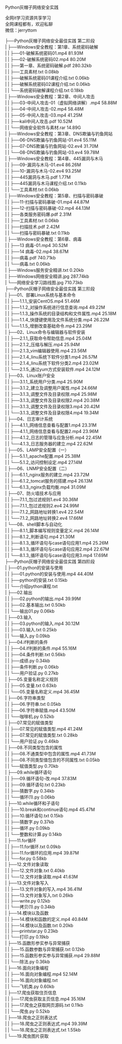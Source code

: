 Python灰帽子网络安全实践

全网it学习资源共享学习<br>全网课程都有，欢迎私聊<br>微信：jerryttom<br>

├──Python灰帽子网络安全最佳实践 第二阶段<br> | ├──Windows安全教程：第1章、系统密码破解<br> | | ├──01-破解系统密码01.mp4 81.93M<br> | | ├──02-破解系统密码02.mp4 80.20M<br> | | ├──第一章、系统密码破解.pdf 280.32kb<br> | | ├──工具素材.txt 0.08kb<br> | | ├──破解系统密码01课程介绍.txt 0.06kb<br> | | ├──破解系统密码02课程介绍.txt 0.06kb<br> | | └──系统密码破解课程介绍.txt 0.18kb<br> | ├──Windows安全教程：第2章、中间人攻击<br> | | ├──03-中间人攻击-01（虚拟网络讲解）.mp4 58.88M<br> | | ├──04-中间人攻击-02.mp4 58.48M<br> | | ├──05-中间人攻击-03.mp4 41.25M<br> | | ├──kali中间人攻击.pdf 10.52M<br> | | └──网络安全软件与素材.rar 14.89G<br> | ├──Windows安全教程：第3章、DNS欺骗与钓鱼网站<br> | | ├──06-DNS欺骗与钓鱼网站-01.ev4 55.11M<br> | | ├──07-DNS欺骗与钓鱼网站-02.ev4 31.70M<br> | | └──08-DNS欺骗与钓鱼网站-03.ev4 59.78M<br> | ├──Windows安全教程：第4章、445漏洞与木马<br> | | ├──09-漏洞与木马-01.ev4 86.26M<br> | | ├──10-漏洞与木马-02.ev4 93.25M<br> | | ├──445漏洞与木马.pdf 1.77M<br> | | ├──445漏洞与木马课程介绍.txt 0.11kb<br> | | └──工具素材.txt 0.06kb<br> | ├──Windows安全教程：第5章、扫描与密码暴破<br> | | ├──11-扫描与密码暴破-01.mp4 44.87M<br> | | ├──12-扫描与密码暴破-02.mp4 44.13M<br> | | ├──各类服务密码爆.pdf 2.31M<br> | | ├──工具素材.txt 0.06kb<br> | | ├──扫描技术.pdf 2.42M<br> | | └──扫描与密码暴破.txt 0.11kb<br> | ├──Windows安全教程：第6章、病毒<br> | | ├──13 病毒-01.mp4 30.52M<br> | | ├──14 病毒-02.mp4 38.67M<br> | | ├──病毒.pdf 740.71kb<br> | | └──病毒.txt 0.06kb<br> | ├──Windows服务安全精讲.txt 0.20kb<br> | ├──Windows网络安全精讲.jpg 287.74kb<br> | └──网络安全学习路线图.jpg 710.73kb<br> ├──Python灰帽子网络安全最佳实践 第三阶段<br> | ├──01、部署Linux系统与基本命令<br> | | ├──1.1.1_安装CentOS.mp4 51.46M<br> | | ├──1.1.2_对操作系统进行信息查询.mp4 49.22M<br> | | ├──1.1.3_操作系统的目录结构和文件属性.mp4 25.18M<br> | | ├──1.1.4_快捷键使用及文件系统分类.mp4 26.22M<br> | | └──1.1.5_增删改查基础命令.mp4 23.29M<br> | ├──02、Linux命令与编辑器与软件安装<br> | | ├──2.1.1_获取命令帮助信息.mp4 25.04M<br> | | ├──2.1.2_压缩与解压.mp4 25.94M<br> | | ├──2.1.3_vim编辑器使用.mp4 23.56M<br> | | ├──2.1.4_linu系统下软件分类1.mp4 26.57M<br> | | ├──2.1.4_linu系统下软件分类2.mp4 23.02M<br> | | └──2.1.5_通过yum方式安装软件.mp4 24.12M<br> | ├──03、Linux账户安全<br> | | ├──3.1.1_系统用户分类.mp4 25.90M<br> | | ├──3.1.2_建立及调整用户属性.mp4 24.66M<br> | | ├──3.1.3_调整文件及目录权限.mp4 25.98M<br> | | ├──3.1.3_调整文件及目录权限2.mp4 20.38M<br> | | ├──3.1.3_调整文件及目录权限3.mp4 20.42M<br> | | └──3.1.3_调整文件及目录权限4.mp4 19.34M<br> | ├──04、日志审计系统<br> | | ├──4.1.1_网络信息查看与配置1.mp4 23.31M<br> | | ├──4.1.1_网络信息查看与配置2.mp4 23.96M<br> | | ├──4.1.2_日志的管理与应急分析.mp4 22.45M<br> | | └──4.1.3_日志服务器的建立.mp4 22.62M<br> | ├──05、LAMP安全配置（一）<br> | | ├──5.1.1_apache配置.mp4 25.38M<br> | | └──5.1.2_访问控制设定.mp4 27.14M<br> | ├──06、LNMP安全配置（二）<br> | | ├──6.1.1_nginx服务的建立.mp4 23.72M<br> | | ├──6.1.2_tomcat服务的搭建.mp4 26.13M<br> | | └──6.1.3_nginx负载均衡.mp4 31.09M<br> | ├──07、防火墙技术与应用<br> | | ├──7.1.1_包过滤规则1.ev4 30.36M<br> | | ├──7.1.1_包过滤规则2.ev4 24.99M<br> | | ├──7.1.2_网路地址转换1.ev4 22.54M<br> | | └──7.1.2_网路地址转换2.ev4 17.66M<br> | └──08、shell脚本与自动化<br> | | ├──8.1.1_脚本编写规则变量定义.mp4 26.14M<br> | | ├──8.1.2_判断语句.mp4 21.30M<br> | | ├──8.1.3_循环语句与case语句应用1.mp4 25.26M<br> | | ├──8.1.3_循环语句与case语句应用2.mp4 22.67M<br> | | └──8.1.3_循环语句与case语句应用3.mp4 17.69M<br> ├──Python灰帽子网络安全最佳实践 第四阶段<br> | ├──01.python的安装与使用<br> | | ├──01.python的安装与使用.mp4 44.40M<br> | | ├──python的安装.txt 0.15kb<br> | | └──介绍python课程.txt<br> | ├──02.输出<br> | | ├──02.python的输出.mp4 39.99M<br> | | ├──02.基本输出.txt 0.50kb<br> | | └──输出01.py 0.06kb<br> | ├──03.输入<br> | | ├──03.python的输入.mp4 30.12M<br> | | ├──03.输入.txt 0.25kb<br> | | └──输入.py 0.09kb<br> | ├──04.if判断的条件<br> | | ├──04.if判断的条件.mp4 55.16M<br> | | ├──04.条件判断.txt 0.56kb<br> | | ├──成绩.py 0.34kb<br> | | ├──条件判断.py 0.06kb<br> | | └──用户验证.py 0.27kb<br> | ├──05.变量名称定义规则<br> | | ├──05.变量.txt 0.63kb<br> | | └──05.变量名称定义.mp4 36.45M<br> | ├──06.字符串类型<br> | | ├──06.字符串.txt 0.05kb<br> | | ├──06.字符串赋值.mp4 43.50M<br> | | └──咖啡机.py 0.52kb<br> | ├──07.常见的赋值类型<br> | | ├──07.常见的赋值类型.mp4 41.24M<br> | | ├──07.常见的赋值类型.txt 0.28kb<br> | | └──用户验证.py 0.46kb<br> | ├──08.不同类型包含的属性<br> | | ├──08.不通类型中包含的属性.mp4 41.73M<br> | | ├──08.不同类型值包含的不同属性.txt 0.05kb<br> | | └──赋值类型.py 0.70kb<br> | ├──09.while循环语句<br> | | ├──09.循环语句-改.mp4 37.83M<br> | | ├──09.循环语句.txt 0.23kb<br> | | ├──猜数字.py 0.34kb<br> | | └──循环(1).py 0.06kb<br> | ├──10.while循环和子语句<br> | | ├──10.break和continue语句.mp4 45.47M<br> | | ├──10.循环语句.txt 0.15kb<br> | | ├──猜数字.py 0.37kb<br> | | ├──循环.py 0.09kb<br> | | └──整数和计算.py 0.14kb<br> | ├──11.for循环<br> | | ├──11.for循环.txt 0.09kb<br> | | ├──11.for循环的应用.mp4 39.87M<br> | | └──for.py 0.58kb<br> | ├──12.文件对象读取<br> | | ├──12.文件对象.txt 0.40kb<br> | | └──12.文件对象读取.mp4 41.63M<br> | ├──13.文件对象写入<br> | | ├──13.文件对象的写入.mp4 36.41M<br> | | ├──13.文件对象写入.txt 0.26kb<br> | | ├──write.py 0.12kb<br> | | └──拷贝(1).py 0.34kb<br> | ├──14.模块以及函数<br> | | ├──14.模块和函数的定义.mp4 40.84M<br> | | ├──14.模块以及函数.txt 0.20kb<br> | | ├──printstar.py 0.23kb<br> | | └──打印.py 0.19kb<br> | ├──15.函数形参实参与异常捕获<br> | | ├──15.函数参数与异常捕获.txt 0.12kb<br> | | ├──15.函数形参实参与异常捕获.mp4 29.88M<br> | | └──除法.py 0.36kb<br> | ├──16.面向对象编程<br> | | ├──16.面向对象编程.mp4 52.14M<br> | | ├──16.面向对象编程.txt<br> | | └──飞机类.py 0.60kb<br> | ├──17.爬虫获取住页信息<br> | | ├──17.爬虫获取主页信息.mp4 35.16M<br> | | ├──17.爬虫之获取网页源码.txt 0.11kb<br> | | └──爬虫.py 0.52kb<br> | ├──18.爬虫之正则表达式<br> | | ├──18.爬虫之正则表达式.mp4 39.39M<br> | | └──18.爬虫之正则表达式.txt 1.55kb<br> | └──19.爬虫图片获取<br> 